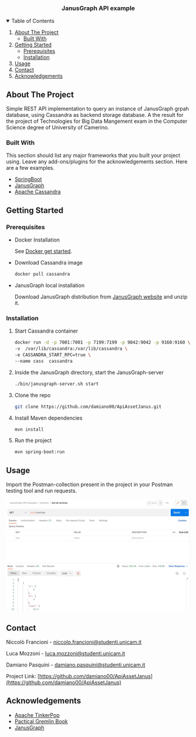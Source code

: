 <!--
*** Thanks for checking out the Best-README-Template. If you have a suggestion
*** that would make this better, please fork the repo and create a pull request
*** or simply open an issue with the tag "enhancement".
*** Thanks again! Now go create something AMAZING! :D
-->

  <h3 align="center">JanusGraph API example</h3>


<!-- TABLE OF CONTENTS -->
<details open="open">
  <summary>Table of Contents</summary>
  <ol>
    <li>
      <a href="#about-the-project">About The Project</a>
      <ul>
        <li><a href="#built-with">Built With</a></li>
      </ul>
    </li>
    <li>
      <a href="#getting-started">Getting Started</a>
      <ul>
        <li><a href="#prerequisites">Prerequisites</a></li>
        <li><a href="#installation">Installation</a></li>
      </ul>
    </li>
    <li><a href="#usage">Usage</a></li>
    <li><a href="#contact">Contact</a></li>
    <li><a href="#acknowledgements">Acknowledgements</a></li>
  </ol>
</details>



<!-- ABOUT THE PROJECT -->
## About The Project
Simple REST API implementation to query an instance of JanusGraph grpah database, using Cassandra as backend storage database. A the result for the project of Technologies for Big Data Mangement exam in the Computer Science degree of University of Camerino.


### Built With

This section should list any major frameworks that you built your project using. Leave any add-ons/plugins for the acknowledgements section. Here are a few examples.
* [SpringBoot](https://getbootstrap.com)
* [JanusGraph](https://janusgraph.org/)
* [Apache Cassandra](https://cassandra.apache.org/_/index.html)



<!-- GETTING STARTED -->
## Getting Started

### Prerequisites
* Docker Installation
  
  See  [Docker get started](https://www.docker.com/get-started/ ).
 
* Download Cassandra image
  ```sh
  docker pull cassandra
  ```
* JanusGraph local installation

  Download JanusGraph distribution from [JanusGraph website](https://github.com/JanusGraph/janusgraph/releases) and unzip it.

### Installation

1. Start Cassandra container
   ```sh
   docker run -d -p 7001:7001 -p 7199:7199 -p 9042:9042 -p 9160:9160 \      
   -v  /var/lib/cassandra:/var/lib/cassandra \  
   -e CASSANDRA_START_RPC=true \  
   --name cass  cassandra
   ```
2. Inside the JanusGraph directory, start the JanusGraph-server
   ```sh
   ./bin/janusgraph-server.sh start
   ```
3. Clone the repo
   ```sh
   git clone https://github.com/damiano00/ApiAssetJanus.git
   ```
4. Install Maven dependencies
   ```sh
   mvn install
   ```
5. Run the project
   ```sh
   mvn spring-boot:run
   ```



<!-- USAGE EXAMPLES -->
## Usage

Import the Postman-collection present in the project in your Postman testing tool and run requests.

![My Image](postman.jpg)

<!-- CONTACT -->
## Contact

Niccolò Francioni  - niccolo.francioni@studenti.unicam.it

Luca Mozzoni  - luca.mozzoni@studenti.unicam.it

Damiano Pasquini  - damiano.pasquini@studenti.unicam.it

Project Link: [https://github.com/damiano00/ApiAssetJanus](https://github.com/damiano00/ApiAssetJanus)



<!-- ACKNOWLEDGEMENTS -->
## Acknowledgements
* [Apache TinkerPop](https://tinkerpop.apache.org/)
* [Pactical Gremlin Book](https://kelvinlawrence.net/book/Gremlin-Graph-Guide.html)
* [JanusGraph](https://janusgraph.org/)






